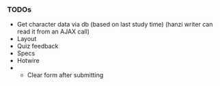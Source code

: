 ### TODOs

- Get character data via db (based on last study time) (hanzi writer can read it from an AJAX call)
- Layout
- Quiz feedback
- Specs
- Hotwire
- - Clear form after submitting
